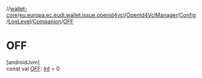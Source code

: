 //[wallet-core](../../../../../../index.md)/[eu.europa.ec.eudi.wallet.issue.openid4vci](../../../../index.md)/[OpenId4VciManager](../../../index.md)/[Config](../../index.md)/[LogLevel](../index.md)/[Companion](index.md)/[OFF](-o-f-f.md)

# OFF

[androidJvm]\
const val [OFF](-o-f-f.md): [Int](https://kotlinlang.org/api/latest/jvm/stdlib/kotlin/-int/index.html) = 0

